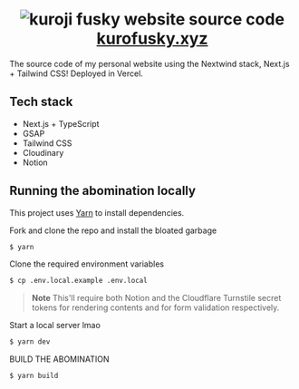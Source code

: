 <h1 align="center">
  <img alt="kuroji fusky website source code" src="https://user-images.githubusercontent.com/94678583/198828532-a6441fa4-696b-472b-bbac-2866d9dbd5f6.png">
  <a href="https://kurofusky.xyz">kurofusky.xyz</a>
</h1>

The source code of my personal website using the Nextwind stack, Next.js +
Tailwind CSS! Deployed in Vercel.

## Tech stack

- Next.js + TypeScript
- GSAP
- Tailwind CSS
- Cloudinary
- Notion

## Running the abomination locally

This project uses [Yarn](https://yarnpkg.com) to install dependencies.

Fork and clone the repo and install the bloated garbage

```sh
$ yarn
```

Clone the required environment variables

```sh
$ cp .env.local.example .env.local
```

> **Note** This'll require both Notion and the Cloudflare Turnstile secret tokens for
rendering contents and for form validation respectively.

Start a local server lmao

```sh
$ yarn dev
```

BUILD THE ABOMINATION

```sh
$ yarn build
```
